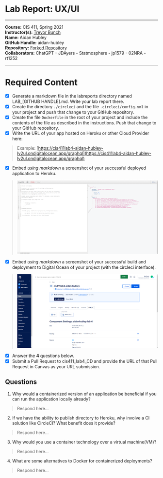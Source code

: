 # Lab Report: UX/UI
___
**Course:** CIS 411, Spring 2021  
**Instructor(s):** [Trevor Bunch](https://github.com/trevordbunch)  
**Name:** Aidan Hubley  
**GitHub Handle:** aidan-hubley  
**Repository:** [Forked Repository](https://github.com/aidan-hubley/cis411_lab4_CD)  
**Collaborators:** ChatGPT - JDAyers - Statmosphere - jp1579 - 02NRA - rt1252
___

# Required Content

- [X] Generate a markdown file in the labreports directory named LAB_[GITHUB HANDLE].md. Write your lab report there.
- [X] Create the directory ```./circleci``` and the file ```.circleci/config.yml``` in your project and push that change to your GitHub repository.
- [X] Create the file ```Dockerfile``` in the root of your project and include the contents of the file as described in the instructions. Push that change to your GitHub repository.
- [X] Write the URL of your app hosted on Heroku or other Cloud Provider here:  
> Example: [https://cis411lab4-aidan-hubley-lv2ul.ondigitalocean.app/graphql](https://cis411lab4-aidan-hubley-lv2ul.ondigitalocean.app/graphql)
- [X] Embed _using markdown_ a screenshot of your successful deployed application to Heroku.  
> ![Successful Build](../assets/images/img.png)
- [X] Embed _using markdown_ a screenshot of your successful build and deployment to Digital Ocean of your project (with the circleci interface).  
> ![Successful Build](../assets/images/img_1.png)
- [X] Answer the **4** questions below.
- [X] Submit a Pull Request to cis411_lab4_CD and provide the URL of that Pull Request in Canvas as your URL submission.

## Questions
1. Why would a containerized version of an application be beneficial if you can run the application locally already?
> Respond here...
2. If we have the ability to publish directory to Heroku, why involve a CI solution like CircleCI? What benefit does it provide?
> Respond here...
3. Why would you use a container technology over a virtual machine(VM)?
> Respond here...
4. What are some alternatives to Docker for containerized deployments?
> Respond here...